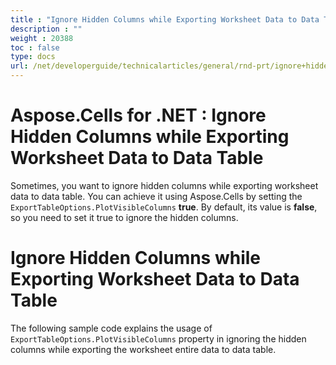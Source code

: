 ```yaml
---
title : "Ignore Hidden Columns while Exporting Worksheet Data to Data Table" 
description : "" 
weight : 20388 
toc : false
type: docs
url: /net/developerguide/technicalarticles/general/rnd-prt/ignore+hidden+columns+while+exporting+worksheet+data+to+data+table/
---
```


# Aspose.Cells for .NET : Ignore Hidden Columns while Exporting Worksheet Data to Data Table


Sometimes, you want to ignore hidden columns while exporting worksheet data to data table. You can achieve it using Aspose.Cells by setting the `ExportTableOptions.PlotVisibleColumns` **true**. By default, its value is **false**, so you need to set it true to ignore the hidden columns.

# Ignore Hidden Columns while Exporting Worksheet Data to Data Table

The following sample code explains the usage of `ExportTableOptions.PlotVisibleColumns` property in ignoring the hidden columns while exporting the worksheet entire data to data table.

